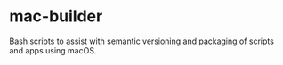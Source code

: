 # mac-builder
Bash scripts to assist with semantic versioning and packaging of scripts and apps using macOS.
